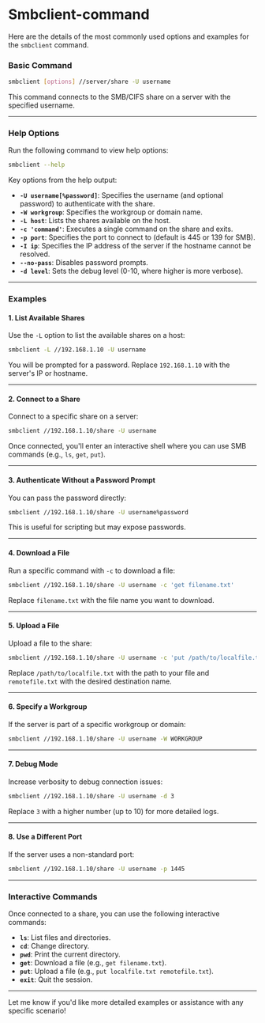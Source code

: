 # Smbclient-command
Here are the details of the most commonly used options and examples for the `smbclient` command.

### **Basic Command**
```bash
smbclient [options] //server/share -U username
```
This command connects to the SMB/CIFS share on a server with the specified username.

---

### **Help Options**
Run the following command to view help options:
```bash
smbclient --help
```

Key options from the help output:
- **`-U username[%password]`**: Specifies the username (and optional password) to authenticate with the share.
- **`-W workgroup`**: Specifies the workgroup or domain name.
- **`-L host`**: Lists the shares available on the host.
- **`-c 'command'`**: Executes a single command on the share and exits.
- **`-p port`**: Specifies the port to connect to (default is 445 or 139 for SMB).
- **`-I ip`**: Specifies the IP address of the server if the hostname cannot be resolved.
- **`--no-pass`**: Disables password prompts.
- **`-d level`**: Sets the debug level (0-10, where higher is more verbose).

---

### **Examples**

#### 1. **List Available Shares**
Use the `-L` option to list the available shares on a host:
```bash
smbclient -L //192.168.1.10 -U username
```
You will be prompted for a password. Replace `192.168.1.10` with the server's IP or hostname.

---

#### 2. **Connect to a Share**
Connect to a specific share on a server:
```bash
smbclient //192.168.1.10/share -U username
```
Once connected, you'll enter an interactive shell where you can use SMB commands (e.g., `ls`, `get`, `put`).

---

#### 3. **Authenticate Without a Password Prompt**
You can pass the password directly:
```bash
smbclient //192.168.1.10/share -U username%password
```
This is useful for scripting but may expose passwords.

---

#### 4. **Download a File**
Run a specific command with `-c` to download a file:
```bash
smbclient //192.168.1.10/share -U username -c 'get filename.txt'
```
Replace `filename.txt` with the file name you want to download.

---

#### 5. **Upload a File**
Upload a file to the share:
```bash
smbclient //192.168.1.10/share -U username -c 'put /path/to/localfile.txt remotefile.txt'
```
Replace `/path/to/localfile.txt` with the path to your file and `remotefile.txt` with the desired destination name.

---

#### 6. **Specify a Workgroup**
If the server is part of a specific workgroup or domain:
```bash
smbclient //192.168.1.10/share -U username -W WORKGROUP
```

---

#### 7. **Debug Mode**
Increase verbosity to debug connection issues:
```bash
smbclient //192.168.1.10/share -U username -d 3
```
Replace `3` with a higher number (up to 10) for more detailed logs.

---

#### 8. **Use a Different Port**
If the server uses a non-standard port:
```bash
smbclient //192.168.1.10/share -U username -p 1445
```

---

### **Interactive Commands**
Once connected to a share, you can use the following interactive commands:

- **`ls`**: List files and directories.
- **`cd`**: Change directory.
- **`pwd`**: Print the current directory.
- **`get`**: Download a file (e.g., `get filename.txt`).
- **`put`**: Upload a file (e.g., `put localfile.txt remotefile.txt`).
- **`exit`**: Quit the session.

---

Let me know if you'd like more detailed examples or assistance with any specific scenario!
